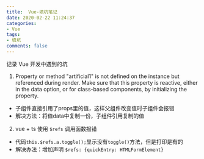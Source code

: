 ```yaml
---
title:  Vue-填坑笔记
date: 2020-02-22 11:24:37
categories:
- Vue
tags:
- 填坑
comments: false
---
```




记录 Vue 开发中遇到的坑
<!-- more -->



1. Property or method "artificial1" is not defined on the instance but referenced during render. Make sure that this property is reactive, either in the data option, or for class-based components, by initializing the property.

- 子组件直接引用了props里的值，这样父组件改变值时子组件会报错
- 解决方法：将值data中复制一份，子组件引用复制的值



2. vue + ts 使用 `$refs` 调用函数报错

- 代码`this.$refs.a.toggle();`显示没有`toggle()`方法，但是打印是有的
- 解决办法：增加声明 `$refs: {quickEntry: HTMLFormElement}`

   

